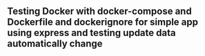 ## Testing Docker with docker-compose and Dockerfile and dockerignore for simple app using express and testing update data automatically change
